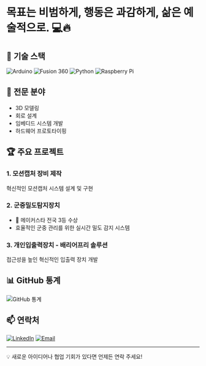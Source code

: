 # 목표는 비범하게, 행동은 과감하게, 삶은 예술적으로. 💻🔥

## 🔧 기술 스택
![Arduino](https://img.shields.io/badge/-Arduino-00979D?style=for-the-badge&logo=Arduino&logoColor=white)
![Fusion 360](https://img.shields.io/badge/-Fusion%20360-0696D7?style=for-the-badge&logo=autodesk&logoColor=white)
![Python](https://img.shields.io/badge/-Python-3776AB?style=for-the-badge&logo=python&logoColor=white)
![Raspberry Pi](https://img.shields.io/badge/-Raspberry%20Pi-C51A4A?style=for-the-badge&logo=Raspberry-Pi)

## 💼 전문 분야
- 3D 모델링
- 회로 설계
- 임베디드 시스템 개발
- 하드웨어 프로토타이핑

## 🏆 주요 프로젝트

### 1. 모션캡처 장비 제작
혁신적인 모션캡처 시스템 설계 및 구현

### 2. 군중밀도탐지장치
- 🥉 메이커스타 전국 3등 수상
- 효율적인 군중 관리를 위한 실시간 밀도 감지 시스템

### 3. 개인입출력장치 - 배리어프리 솔루션
접근성을 높인 혁신적인 입출력 장치 개발

## 📊 GitHub 통계

![GitHub 통계](https://github-readme-stats.vercel.app/api?username=Teclare&show_icons=true&theme=radical)

## 📫 연락처

[![LinkedIn](https://img.shields.io/badge/-LinkedIn-0077B5?style=for-the-badge&logo=linkedin&logoColor=white)](https://www.linkedin.com/in/kdhisme/)
[![Email](https://img.shields.io/badge/-Email-D14836?style=for-the-badge&logo=gmail&logoColor=white)](mailto:email@kdhis.me)

---

💡 새로운 아이디어나 협업 기회가 있다면 언제든 연락 주세요!
